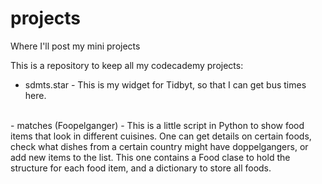 # projects
Where I'll post my mini projects

This is a repository to keep all my codecademy projects:
<br>
- sdmts.star - This is my widget for Tidbyt, so that I can get bus times here.
<br>
- matches (Foopelganger) - This is a little script in Python to show food items that look in different cuisines. One can get details on certain foods, check what dishes from a certain country might have doppelgangers, or add new items to the list. This one contains a Food clase to hold the structure for each food item, and a dictionary to store all foods.
